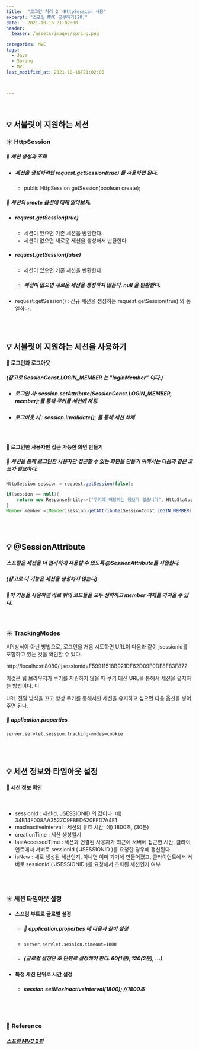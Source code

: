```yaml
---
title:  "로그인 처리 2 -HttpSession 사용"
excerpt: "스프링 MVC 공부하기[20]"
date:   2021-10-16 21:02:00
header:
  teaser: /assets/images/spring.png

categories: MVC
tags:
  - Java
  - Spring
  - MVC
last_modified_at: 2021-10-16T21:02:00



---
```


<br/>

## 💡 서블릿이 지원하는 세션

### ☀️ HttpSession 

##### 🔎 세션 생성과 조회

- ##### 세션을 생성하려면 request.getSession(true) 를 사용하면 된다.

  - public HttpSession getSession(boolean create);

##### 🔎 세션의 create 옵션에 대해 알아보자.

- ##### request.getSession(true)

  - 세션이 있으면 기존 세션을 반환한다.
  - 세션이 없으면 새로운 세션을 생성해서 반환한다.

- ##### request.getSession(false)

  - 세션이 있으면 기존 세션을 반환한다.
  - ##### 세션이 없으면 새로운 세션을 생성하지 않는다. null 을 반환한다.

- request.getSession() : 신규 세션을 생성하는 request.getSession(true) 와 동일하다.

<br/>

<br/>

## 💡 서블릿이 지원하는 세션을 사용하기

#### 🔎 로그인과 로그아웃

<script src="https://gist.github.com/ShinDongHun1/f93286d25a68434ef9ff030e7ef59539.js"></script>

##### (참고로 SessionConst.LOGIN_MEMBER 는 "loginMember" 이다.)

- ##### 로그인 시: session.setAttribute(SessionConst.LOGIN_MEMBER, member);를 통해 쿠키를 세션에 저장.

- ##### 로그아웃 시 : session.invalidate(); 를 통해 세션 삭제

<br/>

#### 🔎 로그인한 사용자만 접근 가능한 화면 만들기

<script src="https://gist.github.com/ShinDongHun1/4bf7e495b82207e20e6b333932a90895.js"></script>

##### 🔎 세션을 통해 로그인한 사용자만 접근할 수 있는 화면을 만들기 위해서는 다음과 같은 코드가 필요하다.

```java
HttpSession session = request.getSession(false);

if(session == null){
	return new ResponseEntity<>("쿠키에 해당하는 정보가 없습니다", HttpStatus.BAD_REQUEST);
}
Member member =(Member)session.getAttribute(SessionConst.LOGIN_MEMBER);
```

<br/>

<br/>

## 💡 @SessionAttribute

##### 스프링은 세션을 더 편리하게 사용할 수 있도록 @SessionAttribute를 지원한다.

##### (참고로 이 기능은 세션을 생성하지 않는다)

##### 🔎이 기능을 사용하면 바로 위의 코드들을 모두 생략하고 member 객체를 가져올 수 있다.

<script src="https://gist.github.com/ShinDongHun1/8660fc9d85c6a206db9971803d83a23c.js"></script>

<br/>

### ☀️  TrackingModes

API방식이 아닌 방법으로, 로그인을 처음 시도하면 URL이 다음과 같이 jsessionid를 포함하고 있는 것을 확인할 수 있다.

http://localhost:8080/;jsessionid=F59911518B921DF62D09F0DF8F83F872

이것은 웹 브라우저가 쿠키를 지원하지 않을 때 쿠키 대신 URL을 통해서 세션을 유지하는 방법이다. 이

URL 전달 방식을 끄고 항상 쿠키를 통해서만 세션을 유지하고 싶으면 다음 옵션을 넣어주면 된다. 

##### 🔎 application.properties

```properties
server.servlet.session.tracking-modes=cookie
```

<br/>

<br/>

## 💡 세션 정보와 타임아웃 설정

#### 🔎 세션 정보 확인

<script src="https://gist.github.com/ShinDongHun1/3a8f24d90985acbeaf971603cd2611cf.js"></script>

<br/>

- sessionId : 세션Id, JSESSIONID 의 값이다. 예) 34B14F008AA3527C9F8ED620EFD7A4E1
- maxInactiveInterval : 세션의 유효 시간, 예) 1800초, (30분)
- creationTime : 세션 생성일시
- lastAccessedTime : 세션과 연결된 사용자가 최근에 서버에 접근한 시간, 클라이언트에서 서버로
  sessionId ( JSESSIONID )를 요청한 경우에 갱신된다.
- isNew : 새로 생성된 세션인지, 아니면 이미 과거에 만들어졌고, 클라이언트에서 서버로
  sessionId ( JSESSIONID )를 요청해서 조회된 세션인지 여부

<br/>

<br/>

### ☀️  세션 타임아웃 설정

- #### 스프링 부트로 글로벌 설정

  - #####  🔎 application.properties 에 다음과 같이 설정

  - ```properties
    server.servlet.session.timeout=1800
    ```

  - ##### (글로벌 설정은 초 단위로 설정해야 한다. 60(1분), 120(2분), ...)

- #### 특정 세션 단위로 시간 설정

  - ##### session.setMaxInactiveInterval(1800); //1800초

<br/>

<br/>

### 📔 Reference

#####  [스프링 MVC 2편](https://www.inflearn.com/course/%EC%8A%A4%ED%94%84%EB%A7%81-mvc-2/dashboard)